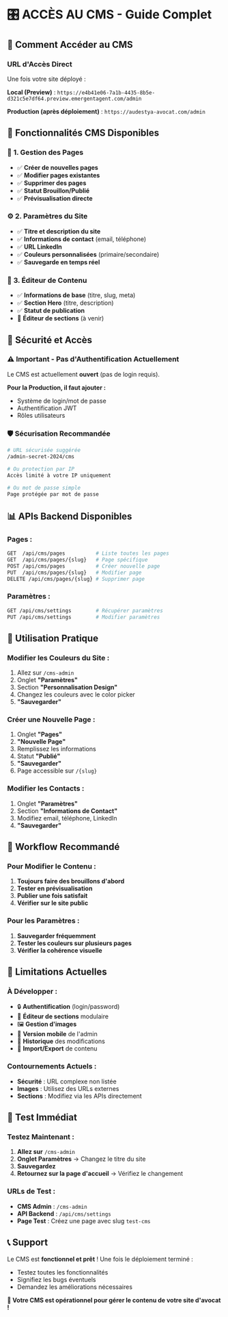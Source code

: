 # 🎛️ ACCÈS AU CMS - Guide Complet

## 🚀 **Comment Accéder au CMS**

### **URL d'Accès Direct**
Une fois votre site déployé :

**Local (Preview)** : 
`https://e4b41e06-7a1b-4435-8b5e-d321c5e7df64.preview.emergentagent.com/admin`

**Production (après déploiement)** :
`https://audestya-avocat.com/admin`

## 🎯 **Fonctionnalités CMS Disponibles**

### 📄 **1. Gestion des Pages**
- ✅ **Créer de nouvelles pages**
- ✅ **Modifier pages existantes**
- ✅ **Supprimer des pages**
- ✅ **Statut Brouillon/Publié**
- ✅ **Prévisualisation directe**

### ⚙️ **2. Paramètres du Site**
- ✅ **Titre et description du site**
- ✅ **Informations de contact** (email, téléphone)
- ✅ **URL LinkedIn**
- ✅ **Couleurs personnalisées** (primaire/secondaire)
- ✅ **Sauvegarde en temps réel**

### 📝 **3. Éditeur de Contenu**
- ✅ **Informations de base** (titre, slug, meta)
- ✅ **Section Hero** (titre, description)
- ✅ **Statut de publication**
- 🔄 **Éditeur de sections** (à venir)

## 🔐 **Sécurité et Accès**

### **⚠️ Important - Pas d'Authentification Actuellement**
Le CMS est actuellement **ouvert** (pas de login requis). 

**Pour la Production, il faut ajouter :**
- Système de login/mot de passe
- Authentification JWT
- Rôles utilisateurs

### **🛡️ Sécurisation Recommandée**
```bash
# URL sécurisée suggérée
/admin-secret-2024/cms

# Ou protection par IP
Accès limité à votre IP uniquement

# Ou mot de passe simple
Page protégée par mot de passe
```

## 📊 **APIs Backend Disponibles**

### **Pages :**
```bash
GET  /api/cms/pages          # Liste toutes les pages
GET  /api/cms/pages/{slug}   # Page spécifique
POST /api/cms/pages          # Créer nouvelle page
PUT  /api/cms/pages/{slug}   # Modifier page
DELETE /api/cms/pages/{slug} # Supprimer page
```

### **Paramètres :**
```bash
GET /api/cms/settings        # Récupérer paramètres
PUT /api/cms/settings        # Modifier paramètres
```

## 🎨 **Utilisation Pratique**

### **Modifier les Couleurs du Site :**
1. Allez sur `/cms-admin`
2. Onglet **"Paramètres"**
3. Section **"Personnalisation Design"**
4. Changez les couleurs avec le color picker
5. **"Sauvegarder"**

### **Créer une Nouvelle Page :**
1. Onglet **"Pages"**
2. **"Nouvelle Page"**
3. Remplissez les informations
4. Statut **"Publié"**
5. **"Sauvegarder"**
6. Page accessible sur `/{slug}`

### **Modifier les Contacts :**
1. Onglet **"Paramètres"**
2. Section **"Informations de Contact"**
3. Modifiez email, téléphone, LinkedIn
4. **"Sauvegarder"**

## 🔄 **Workflow Recommandé**

### **Pour Modifier le Contenu :**
1. **Toujours faire des brouillons d'abord**
2. **Tester en prévisualisation**
3. **Publier une fois satisfait**
4. **Vérifier sur le site public**

### **Pour les Paramètres :**
1. **Sauvegarder fréquemment**
2. **Tester les couleurs sur plusieurs pages**
3. **Vérifier la cohérence visuelle**

## 🚨 **Limitations Actuelles**

### **À Développer :**
- 🔒 **Authentification** (login/password)
- 🎨 **Éditeur de sections** modulaire
- 🖼️ **Gestion d'images** 
- 📱 **Version mobile** de l'admin
- 💾 **Historique** des modifications
- 🔄 **Import/Export** de contenu

### **Contournements Actuels :**
- **Sécurité** : URL complexe non listée
- **Images** : Utilisez des URLs externes
- **Sections** : Modifiez via les APIs directement

## 🎯 **Test Immédiat**

### **Testez Maintenant :**
1. **Allez sur** `/cms-admin`
2. **Onglet Paramètres** → Changez le titre du site
3. **Sauvegardez**
4. **Retournez sur la page d'accueil** → Vérifiez le changement

### **URLs de Test :**
- **CMS Admin** : `/cms-admin`
- **API Backend** : `/api/cms/settings`
- **Page Test** : Créez une page avec slug `test-cms`

## 📞 **Support**

Le CMS est **fonctionnel et prêt** ! Une fois le déploiement terminé :
- Testez toutes les fonctionnalités
- Signifiez les bugs éventuels
- Demandez les améliorations nécessaires

**🎉 Votre CMS est opérationnel pour gérer le contenu de votre site d'avocat !**